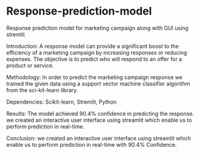 # Response-prediction-model
Response prediction model for marketing campaign along with GUI using stremlit

Introduction: A response model can provide a significant boost to the efficiency of a marketing campaign by increasing responses or reducing expenses. The objective is to predict who will respond to an offer for a product or service.

Methodology: In order to predict the marketing campaign response we trained the given data using a support vector machine classifier algorithm from the sci-kit-learn library.

Dependencies: Scikit-learn, Stremlit, Python

Results: The model achieved 90.4% confidence in predicting the response. we created an interactive user interface using streamlit which enable us to perform prediction in real-time. 

Conclusion: we created an interactive user interface using streamlit which enable us to perform prediction in real-time with 90.4% Confidence.
